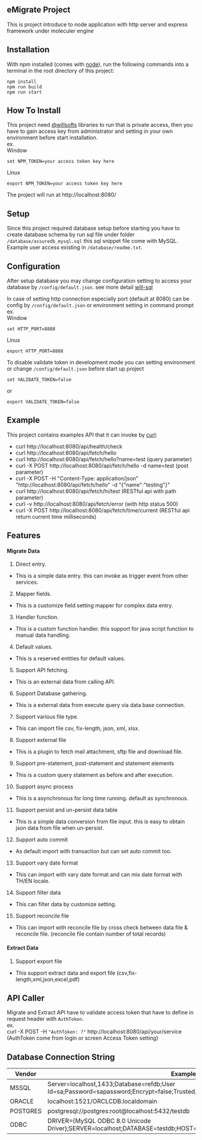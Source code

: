 ## eMigrate Project

This is project introduce to node application with http server and express framework under moleculer engine

## Installation

With npm installed (comes with [node](https://nodejs.org/en/)), run the following commands into a terminal in the root directory of this project:

```shell
npm install
npm run build
npm run start
```

## How To Install
This project need [@willsofts](https://github.com/willsofts) libraries to run that is private access, then you have to gain access key from administrator and setting in your own environment before start installation. \
ex. \
Window

    set NPM_TOKEN=your access token key here

Linux

    export NPM_TOKEN=your access token key here


The project will run at http://localhost:8080/

## Setup
Since this project required database setup before starting you have to create database schema by run sql file under folder `/database/assuredb_mysql.sql` this sql snippet file come with MySQL. Example user access existing in `/database/readme.txt`.

## Configuration
After setup database you may change configuration setting to access your database by `/config/default.json`. see more detail [will-sql](https://github.com/willsofts/will-sql)

In case of setting http connection especially port (default at 8080) can be config by `/config/default.json` or environment setting in command prompt \
ex. \
Window 

    set HTTP_PORT=8888 

Linux 

    export HTTP_PORT=8888 

To disable validate token in development mode you can setting environment or change `/config/default.json` before start up project 

    set VALIDATE_TOKEN=false

or
    
    export VALIDATE_TOKEN=false

## Example

This project contains examples API that it can invoke by [curl](https://curl.se/download.html):

* curl http://localhost:8080/api/health/check
* curl http://localhost:8080/api/fetch/hello 
* curl http://localhost:8080/api/fetch/hello?name=test  (query parameter)
* curl -X POST http://localhost:8080/api/fetch/hello -d name=test  (post parameter)
* curl -X POST -H "Content-Type: application/json" "http://localhost:8080/api/fetch/hello" -d "{\"name\":\"testing\"}"
* curl http://localhost:8080/api/fetch/hi/test (RESTful api with path parameter)
* curl -v http://localhost:8080/api/fetch/error (with http status 500)
* curl -X POST http://localhost:8080/api/fetch/time/current (RESTful api return current time milliseconds)

## Features

#### Migrate Data

1. Direct entry.
- This is a simple data entry. this can invoke as trigger event from other services.

2. Mapper fields.
- This is a customize field setting mapper for complex data entry.

3. Handler function.
- This is a custom function handler. this support for java script function to manual data handling.

4. Default values.
- This is a reserved entities for default values.

5. Support API fetching.
- This is an external data from calling API.

6. Support Database gathering.
- This is a external data from execute query via data base connection.

7. Support various file type.
- This can import file csv, fix-length, json, xml, xlsx.

8. Support external file 
- This is a plugin to fetch mail attachment, sftp file and download file.

9. Support pre-statement, post-statement and statement elements
- This is a custom query statement as before and after execution.

10. Support async process
- This is a asynchronous for long time running. default as synchronous.

11. Support persist and un-persist data table
- This is a simple data conversion from file input. this is easy to obtain json data from file when un-persist.

12. Support auto commit
- As default import with transaction but can set auto commit too.

13. Support vary date format
- This can import with vary date format and can mix date format with TH/EN locale.

14. Support filter data
- This can filter data by customize setting.

15. Support reconcile file
- This can import with reconcile file by cross check between data file & reconcile file.
(reconcile file contain number of total records)

#### Extract Data

1. Support export file
- This support extract data and export file (csv,fix-length,xml,json,excel,pdf)

## API Caller
Migrate and Extract API have to validate access token that have to define in request header with `AuthToken`. \
ex. \
curl -X POST -H `"AuthToken: ?"` http://localhost:8080/api/your/service \
(AuthToken come from login or screen Access Token setting)

## Database Connection String

| Vendor | Example |
| -------- | ----------- |
| MSSQL | Server=localhost,1433;Database=refdb;User Id=sa;Password=sapassword;Encrypt=false;Trusted_Connection=Yes; |
| ORACLE | localhost:1521/ORCLCDB.localdomain |
| POSTGRES | postgresql://postgres:root@localhost:5432/testdb |
| ODBC | DRIVER={MySQL ODBC 8.0 Unicode Driver};SERVER=localhost;DATABASE=testdb;HOST=localhost;PORT=3306;UID=root;PWD=root; |

